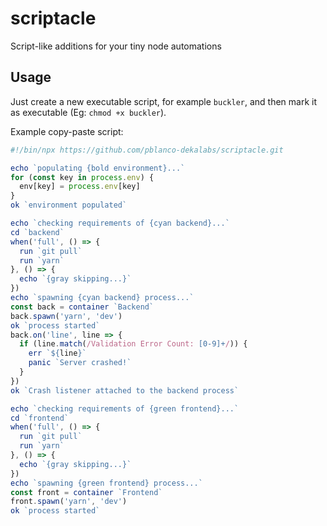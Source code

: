 # scriptacle

Script-like additions for your tiny node automations

## Usage

Just create a new executable script, for example `buckler`, and then mark
it as executable (Eg: `chmod +x buckler`).

Example copy-paste script:
```js
#!/bin/npx https://github.com/pblanco-dekalabs/scriptacle.git

echo `populating {bold environment}...`
for (const key in process.env) {
  env[key] = process.env[key]
}
ok `environment populated`

echo `checking requirements of {cyan backend}...`
cd `backend`
when('full', () => {
  run `git pull`
  run `yarn`
}, () => {
  echo `{gray skipping...}`
})
echo `spawning {cyan backend} process...`
const back = container `Backend`
back.spawn('yarn', 'dev')
ok `process started`
back.on('line', line => {
  if (line.match(/Validation Error Count: [0-9]+/)) {
    err `${line}`
    panic `Server crashed!`
  }
})
ok `Crash listener attached to the backend process`

echo `checking requirements of {green frontend}...`
cd `frontend`
when('full', () => {
  run `git pull`
  run `yarn`
}, () => {
  echo `{gray skipping...}`
})
echo `spawning {green frontend} process...`
const front = container `Frontend`
front.spawn('yarn', 'dev')
ok `process started`
```
